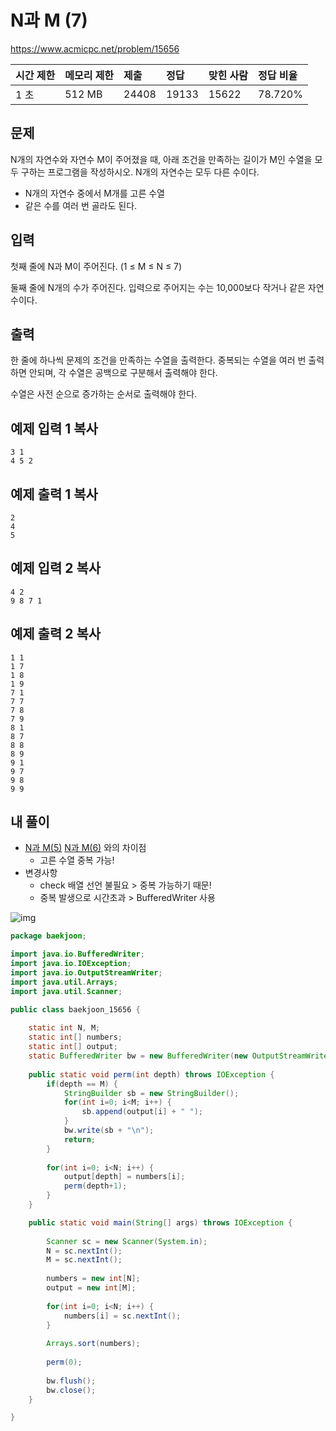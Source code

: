 # N과 M (7) 

https://www.acmicpc.net/problem/15656 

| 시간 제한 | 메모리 제한 | 제출  | 정답  | 맞힌 사람 | 정답 비율 |
| :-------- | :---------- | :---- | :---- | :-------- | :-------- |
| 1 초      | 512 MB      | 24408 | 19133 | 15622     | 78.720%   |

## 문제

N개의 자연수와 자연수 M이 주어졌을 때, 아래 조건을 만족하는 길이가 M인 수열을 모두 구하는 프로그램을 작성하시오. N개의 자연수는 모두 다른 수이다.

- N개의 자연수 중에서 M개를 고른 수열
- 같은 수를 여러 번 골라도 된다.

## 입력

첫째 줄에 N과 M이 주어진다. (1 ≤ M ≤ N ≤ 7)

둘째 줄에 N개의 수가 주어진다. 입력으로 주어지는 수는 10,000보다 작거나 같은 자연수이다.

## 출력

한 줄에 하나씩 문제의 조건을 만족하는 수열을 출력한다. 중복되는 수열을 여러 번 출력하면 안되며, 각 수열은 공백으로 구분해서 출력해야 한다.

수열은 사전 순으로 증가하는 순서로 출력해야 한다.

## 예제 입력 1 복사

```
3 1
4 5 2
```

## 예제 출력 1 복사

```
2
4
5
```

## 예제 입력 2 복사

```
4 2
9 8 7 1
```

## 예제 출력 2 복사

```
1 1
1 7
1 8
1 9
7 1
7 7
7 8
7 9
8 1
8 7
8 8
8 9
9 1
9 7
9 8
9 9
```



## 내 풀이

*  [N과 M(5)](https://www.acmicpc.net/problem/15654) [N과 M(6)](https://www.acmicpc.net/problem/15655 ) 와의 차이점
   * 고른 수열 중복 가능!
*  변경사항
   * check 배열 선언 불필요 > 중복 가능하기 때문!
   * 중복 발생으로 시간초과 > BufferedWriter 사용

![img](https://postfiles.pstatic.net/MjAyNDA5MTFfMTUx/MDAxNzI2MDU4MjUyNzAz.-6TzpBdBQeQow3sH4aAYCqZpALB9JtClWT7Z0fKGhv4g.fg8BR8h60X0gMhuWd1wstsomn-f60GU0nRysiy8eK-Ag.PNG/image.png?type=w773)

```java
package baekjoon;

import java.io.BufferedWriter;
import java.io.IOException;
import java.io.OutputStreamWriter;
import java.util.Arrays;
import java.util.Scanner;

public class baekjoon_15656 {
	
	static int N, M;
	static int[] numbers;
	static int[] output;
	static BufferedWriter bw = new BufferedWriter(new OutputStreamWriter(System.out));
	
	public static void perm(int depth) throws IOException {
		if(depth == M) {
			StringBuilder sb = new StringBuilder();
			for(int i=0; i<M; i++) {
				sb.append(output[i] + " ");
			}
			bw.write(sb + "\n");
			return;
		}	
		
		for(int i=0; i<N; i++) {
			output[depth] = numbers[i];
			perm(depth+1);
		}
	}

	public static void main(String[] args) throws IOException {
		
		Scanner sc = new Scanner(System.in);
		N = sc.nextInt();
		M = sc.nextInt();
		
		numbers = new int[N];
		output = new int[M];
		
		for(int i=0; i<N; i++) {
			numbers[i] = sc.nextInt();
		}
		
		Arrays.sort(numbers);
		
		perm(0);
		
		bw.flush();
		bw.close();
	}

}
```



